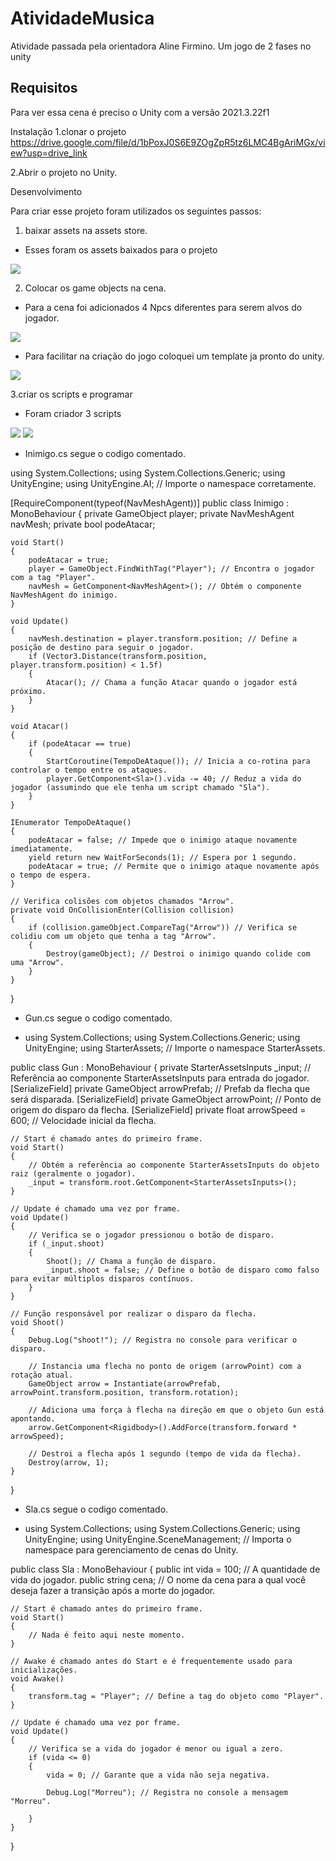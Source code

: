 # AtividadeMusica
Atividade passada pela orientadora Aline Firmino. Um jogo de 2 fases no unity

## Requisitos
Para ver essa cena é preciso o Unity com a versão 2021.3.22f1

Instalação 1.clonar o projeto https://drive.google.com/file/d/1bPoxJ0S6E9ZOgZpR5tz6LMC4BgAriMGx/view?usp=drive_link

2.Abrir o projeto no Unity.

Desenvolvimento

Para criar esse projeto foram utilizados os seguintes passos:

1. baixar assets na assets store.

* Esses foram os assets baixados para o projeto

<img src="img/1.jpeg"/>

2. Colocar os game objects na cena.

* Para a cena foi adicionados 4 Npcs diferentes para serem alvos do jogador.

<img src="img/2.jpeg"/>

* Para facilitar na criação do jogo coloquei um template ja pronto do unity.

<img src="img/3.jpeg"/>

3.criar os scripts e programar

* Foram criador 3 scripts

<img src="img/4.jpeg"/>
<img src="img/4.jpeg"/>

* Inimigo.cs segue o codigo comentado.

using System.Collections;
using System.Collections.Generic;
using UnityEngine;
using UnityEngine.AI; // Importe o namespace corretamente.

[RequireComponent(typeof(NavMeshAgent))]
public class Inimigo : MonoBehaviour
{
    private GameObject player;
    private NavMeshAgent navMesh;
    private bool podeAtacar;

    void Start()
    {
        podeAtacar = true;
        player = GameObject.FindWithTag("Player"); // Encontra o jogador com a tag "Player".
        navMesh = GetComponent<NavMeshAgent>(); // Obtém o componente NavMeshAgent do inimigo.
    }

    void Update()
    {
        navMesh.destination = player.transform.position; // Define a posição de destino para seguir o jogador.
        if (Vector3.Distance(transform.position, player.transform.position) < 1.5f)
        {
            Atacar(); // Chama a função Atacar quando o jogador está próximo.
        }
    }

    void Atacar()
    {
        if (podeAtacar == true)
        {
            StartCoroutine(TempoDeAtaque()); // Inicia a co-rotina para controlar o tempo entre os ataques.
            player.GetComponent<Sla>().vida -= 40; // Reduz a vida do jogador (assumindo que ele tenha um script chamado "Sla").
        }
    }

    IEnumerator TempoDeAtaque()
    {
        podeAtacar = false; // Impede que o inimigo ataque novamente imediatamente.
        yield return new WaitForSeconds(1); // Espera por 1 segundo.
        podeAtacar = true; // Permite que o inimigo ataque novamente após o tempo de espera.
    }

    // Verifica colisões com objetos chamados "Arrow".
    private void OnCollisionEnter(Collision collision)
    {
        if (collision.gameObject.CompareTag("Arrow")) // Verifica se colidiu com um objeto que tenha a tag "Arrow".
        {
            Destroy(gameObject); // Destroi o inimigo quando colide com uma "Arrow".
        }
    }
}

* Gun.cs segue o codigo comentado.

* using System.Collections;
using System.Collections.Generic;
using UnityEngine;
using StarterAssets; // Importe o namespace StarterAssets.

public class Gun : MonoBehaviour
{
    private StarterAssetsInputs _input; // Referência ao componente StarterAssetsInputs para entrada do jogador.
    [SerializeField]
    private GameObject arrowPrefab; // Prefab da flecha que será disparada.
    [SerializeField]
    private GameObject arrowPoint; // Ponto de origem do disparo da flecha.
    [SerializeField]
    private float arrowSpeed = 600; // Velocidade inicial da flecha.

    // Start é chamado antes do primeiro frame.
    void Start()
    {
        // Obtém a referência ao componente StarterAssetsInputs do objeto raiz (geralmente o jogador).
        _input = transform.root.GetComponent<StarterAssetsInputs>();
    }

    // Update é chamado uma vez por frame.
    void Update()
    {
        // Verifica se o jogador pressionou o botão de disparo.
        if (_input.shoot)
        {
            Shoot(); // Chama a função de disparo.
            _input.shoot = false; // Define o botão de disparo como falso para evitar múltiplos disparos contínuos.
        }
    }

    // Função responsável por realizar o disparo da flecha.
    void Shoot()
    {
        Debug.Log("shoot!"); // Registra no console para verificar o disparo.

        // Instancia uma flecha no ponto de origem (arrowPoint) com a rotação atual.
        GameObject arrow = Instantiate(arrowPrefab, arrowPoint.transform.position, transform.rotation);

        // Adiciona uma força à flecha na direção em que o objeto Gun está apontando.
        arrow.GetComponent<Rigidbody>().AddForce(transform.forward * arrowSpeed);

        // Destroi a flecha após 1 segundo (tempo de vida da flecha).
        Destroy(arrow, 1);
    }
}

* Sla.cs segue o codigo comentado.

* using System.Collections;
using System.Collections.Generic;
using UnityEngine;
using UnityEngine.SceneManagement; // Importa o namespace para gerenciamento de cenas do Unity.

public class Sla : MonoBehaviour
{
    public int vida = 100; // A quantidade de vida do jogador.
    public string cena; // O nome da cena para a qual você deseja fazer a transição após a morte do jogador.

    // Start é chamado antes do primeiro frame.
    void Start()
    {
        // Nada é feito aqui neste momento.
    }

    // Awake é chamado antes do Start e é frequentemente usado para inicializações.
    void Awake()
    {
        transform.tag = "Player"; // Define a tag do objeto como "Player".
    }

    // Update é chamado uma vez por frame.
    void Update()
    {
        // Verifica se a vida do jogador é menor ou igual a zero.
        if (vida <= 0)
        {
            vida = 0; // Garante que a vida não seja negativa.

            Debug.Log("Morreu"); // Registra no console a mensagem "Morreu".
            
        }
    }
}






